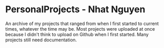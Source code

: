 # PersonalProjects - Nhat Nguyen
An archive of my projects that ranged from when I first started to current times, whatever the time may be.
Most projects were uploaded at once because I didn't think to upload on Github when I first started.
Many projects still need documentation.

